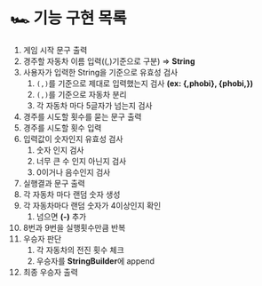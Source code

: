 # 🏎️ 기능 구현 목록

1. 게임 시작 문구 출력
2. 경주할 자동차 이름 입력((,)기준으로 구분) ⇒ **String**
3. 사용자가 입력한 String을 기준으로 유효성 검사
    1. `(,)`를 기준으로 제대로 입력했는지 검사 **(ex: {,phobi}, {phobi,})**
    2. `(,)`를 기준으로 자동차 분리
    3. 각 자동차 마다 5글자가 넘는지 검사
4. 경주를 시도할 횟수를 묻는 문구 출력
5. 경주를 시도할 횟수 입력
6. 입력값이 숫자인지 유효성 검사
    1. 숫자 인지 검사
    2. 너무 큰 수 인지 아닌지 검사
    3. 0이거나 음수인지 검사
7. 실행결과 문구 출력
8. 각 자동차 마다 랜덤 숫자 생성
9. 각 자동차마다 랜덤 숫자가 4이상인지 확인
    1. 넘으면 **(-)** 추가
10. 8번과 9번을 실행횟수만큼 반복
11. 우승자 판단
    1. 각 자동차의 전진 횟수 체크
    2. 우승자를 **StringBuilder**에 append
12. 최종 우승자 출력